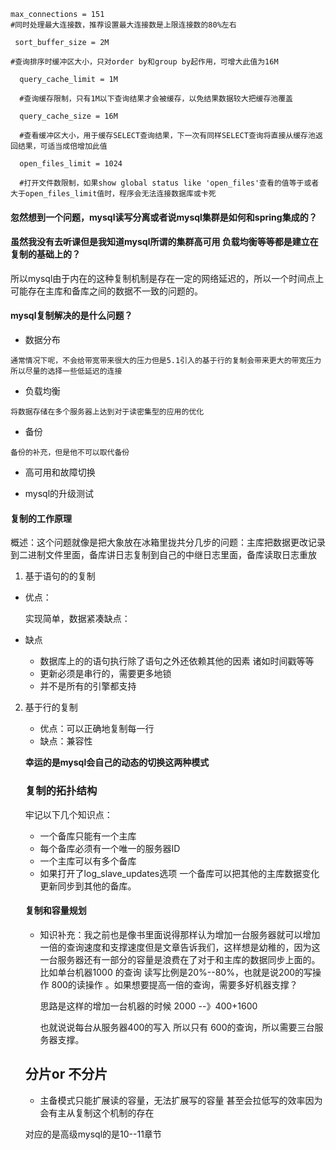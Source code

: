     max_connections = 151
    #同时处理最大连接数，推荐设置最大连接数是上限连接数的80%左右
    
     sort_buffer_size = 2M
    
    #查询排序时缓冲区大小，只对order by和group by起作用，可增大此值为16M
    
      query_cache_limit = 1M
    
      #查询缓存限制，只有1M以下查询结果才会被缓存，以免结果数据较大把缓存池覆盖
    
      query_cache_size = 16M
    
      #查看缓冲区大小，用于缓存SELECT查询结果，下一次有同样SELECT查询将直接从缓存池返回结果，可适当成倍增加此值
    
      open_files_limit = 1024
    
      #打开文件数限制，如果show global status like 'open_files'查看的值等于或者大于open_files_limit值时，程序会无法连接数据库或卡死



#### 忽然想到一个问题，mysql读写分离或者说mysql集群是如何和spring集成的？


#### 虽然我没有去听课但是我知道mysql所谓的集群高可用 负载均衡等等都是建立在复制的基础上的？

所以mysql由于内在的这种复制机制是存在一定的网络延迟的，所以一个时间点上
可能存在主库和备库之间的数据不一致的问题的。

#### mysql复制解决的是什么问题？

* 数据分布

``通常情况下呢，不会给带宽带来很大的压力但是5.1引入的基于行的复制会带来更大的带宽压力
所以尽量的选择一些低延迟的连接``

* 负载均衡

``将数据存储在多个服务器上达到对于读密集型的应用的优化``

* 备份

``备份的补充，但是他不可以取代备份``

* 高可用和故障切换

* mysql的升级测试



#### 复制的工作原理

概述：这个问题就像是把大象放在冰箱里拢共分几步的问题：主库把数据更改记录到二进制文件里面，备库讲日志复制到自己的中继日志里面，备库读取日志重放

1.  基于语句的的复制

   * 优点：

     实现简单，数据紧凑缺点：

   * 缺点

     * 数据库上的的语句执行除了语句之外还依赖其他的因素 诸如时间戳等等
     * 更新必须是串行的，需要更多地锁
     * 并不是所有的引擎都支持

2. 基于行的复制

   * 优点：可以正确地复制每一行
   * 缺点：兼容性



   **幸运的是mysql会自己的动态的切换这两种模式**







   ### 复制的拓扑结构

   牢记以下几个知识点：

   * 一个备库只能有一个主库
   * 每个备库必须有一个唯一的服务器ID
   * 一个主库可以有多个备库
   * 如果打开了log_slave_updates选项 一个备库可以把其他的主库数据变化更新同步到其他的备库。



   #### 复制和容量规划



   * 知识补充：我之前也是像书里面说得那样认为增加一台服务器就可以增加一倍的查询速度和支撑速度但是文章告诉我们，这样想是幼稚的，因为这一台服务器还有一部分的容量是浪费在了对于和主库的数据同步上面的。比如单台机器1000 的查询 读写比例是20%--80%，也就是说200的写操作 800的读操作 。如果想要提高一倍的查询，需要多好机器支撑？

     思路是这样的增加一台机器的时候 2000  --》400+1600

     也就说说每台从服务器400的写入 所以只有 600的查询，所以需要三台服务器支撑。





   ## 分片or 不分片

   * 主备模式只能扩展读的容量，无法扩展写的容量 甚至会拉低写的效率因为会有主从复制这个机制的存在

   对应的是高级mysql的是10--11章节

     

   ​	